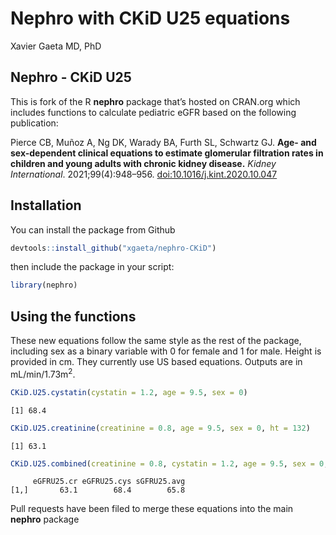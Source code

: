 # Nephro with CKiD U25 equations
Xavier Gaeta MD, PhD

## Nephro - CKiD U25

This is fork of the R **nephro** package that’s hosted on CRAN.org which
includes functions to calculate pediatric eGFR based on the following
publication:

Pierce CB, Muñoz A, Ng DK, Warady BA, Furth SL, Schwartz GJ. **Age- and
sex-dependent clinical equations to estimate glomerular filtration rates
in children and young adults with chronic kidney disease.** *Kidney
International*. 2021;99(4):948–956.
[doi:10.1016/j.kint.2020.10.047](https://doi.org/10.1016/j.kint.2020.10.047 "Persistent DOI link for Pierce et al. paper")

## Installation

You can install the package from Github

``` r
devtools::install_github("xgaeta/nephro-CKiD")
```

then include the package in your script:

``` r
library(nephro)
```

## Using the functions

These new equations follow the same style as the rest of the package,
including sex as a binary variable with 0 for female and 1 for male.
Height is provided in cm. They currently use US based equations. Outputs
are in mL/min/1.73m<sup>2</sup>.

``` r
CKiD.U25.cystatin(cystatin = 1.2, age = 9.5, sex = 0)
```

    [1] 68.4

``` r
CKiD.U25.creatinine(creatinine = 0.8, age = 9.5, sex = 0, ht = 132)
```

    [1] 63.1

``` r
CKiD.U25.combined(creatinine = 0.8, cystatin = 1.2, age = 9.5, sex = 0, ht = 132, verbose = TRUE)
```

         eGFRU25.cr eGFRU25.cys sGFRU25.avg
    [1,]       63.1        68.4        65.8

Pull requests have been filed to merge these equations into the main
**nephro** package
